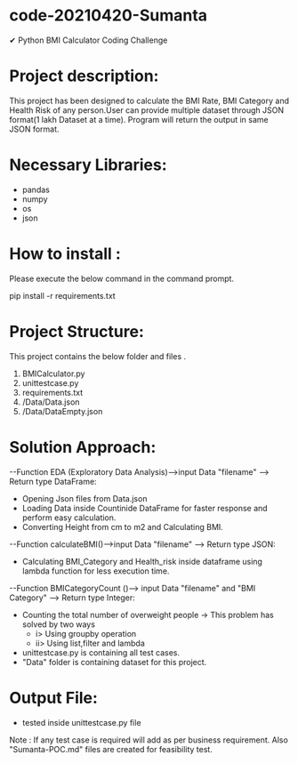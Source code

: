 # code-20210420-Sumanta
✔ Python BMI Calculator Coding Challenge

# Project description:
This project has been designed to calculate the BMI Rate, BMI Category and Health Risk of any person.User can provide  multiple dataset through JSON format(1 lakh Dataset at a time). Program will return the output in same JSON format.

# Necessary Libraries:
- pandas
- numpy
- os
- json

# How to install :
Please execute the below command in the command prompt.

pip install -r requirements.txt

# Project Structure:
This project contains the below folder and files .
1. BMICalculator.py
2. unittestcase.py
3. requirements.txt
4. /Data/Data.json
5. /Data/DataEmpty.json

# Solution Approach:

--Function EDA (Exploratory Data Analysis)-->input Data "filename"  --> Return type DataFrame:
- Opening Json files from Data.json
- Loading Data inside Countinide DataFrame for faster response and perform easy calculation.
- Converting Height from cm to m2 and Calculating BMI.

--Function calculateBMI()-->input Data "filename" --> Return type JSON:
- Calculating BMI_Category and Health_risk inside dataframe using lambda function for less execution time.

--Function BMICategoryCount ()--> input Data "filename" and "BMI Category" --> Return type Integer:
- Counting the total number of overweight people -> This problem has solved by two ways 
    - i>  Using groupby operation 
    - ii> Using list,filter and lambda 
- unittestcase.py is containing all test cases.
- "Data" folder is containing dataset for this project.

# Output File:
- tested inside unittestcase.py file

Note : If any test case is required will add as per business requirement. Also "Sumanta-POC.md" files are created for feasibility test.

